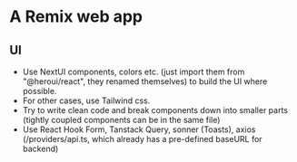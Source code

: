 # A Remix web app

## UI

- Use NextUI components, colors etc. (just import them from "@heroui/react", they renamed themselves)
  to build the UI where possible.
- For other cases, use Tailwind css.
- Try to write clean code and break components down into smaller parts (tightly coupled components can be in the same
  file)
- Use React Hook Form, Tanstack Query, sonner (Toasts), axios (/providers/api.ts, which already has a pre-defined
  baseURL for backend)